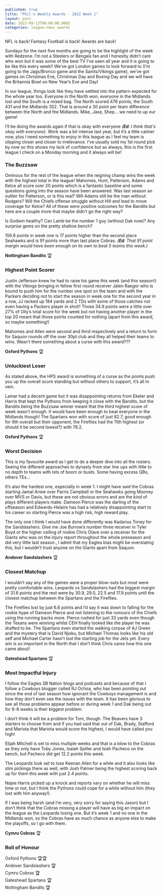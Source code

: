 ```yaml
---
published: true
title: "Phil's Weekly Awards - 2022 Week 1"
layout: post
date: 2022-09-13T00:00:00.000Z
categories: league-news awards
---
```


NFL is back! Fantasy Football is back! Awards are back!

Sundays for the next five months are going to be the highlight of the week with Redzone. I’m not a Steelers or Bengals fan and I honestly didn’t care who won but it was some of the best TV I’ve seen all year and it is going to be like this every week!! We’ve got London games to look forward to (I’m going to the Jags/Bronco game and the Saints/Vikings game), we’ve got games on Christmas Eve, Christmas Day and Boxing Day and we will have the Britannia Bowl on New Year’s Eve and Day!

In our league, things look like they have settled into the pattern expected for the whole year too. Everyone in the North won, everyone in the Midlands lost and the South is a mixed bag. The North scored 476 points, the South 431 and the Midlands 352. That is around a 30 point per team difference between the North and the Midlands. Mike, Jase, Shep… we need to up our game!

I’ll be doing the awards again if that is okay with everyone *(**Ed**: I think that's okay with everyone)*. Work was a bit intense last year, but it’s a little calmer now, plus I need something to enjoy in this league as I feel my team is slipping closer and closer to irrelevance. I’ve usually sold my 1st round pick by now so this shows my lack of confidence but as always, this is the first league I check on a Monday morning and it always will be!

### The Buzzsaw

Ominous for the rest of the league when the reigning champ wins the week with the highest total in the league! Mahomes, Hunt, Patterson, Adams and Kelce all score over 20 points which is a fantastic baseline and some questions going into the season have been answered. Was last season an outlier for Patterson, or is this real? Will Adams still be the man without Rodgers? Will the Chiefs offense struggle without Hill and lead to move coverage for Kelce? All of these were positive outcomes for the Bandits but here are a couple more that maybe didn’t go the right way?

Is Godwin healthy? Can Lamb be the number 1 guy (without Dak now)? Any surprise gems on the pretty shallow bench?

156.8 points in week one is 17 points higher than the second place Seahawks and is 91 points more than last place Cobras. *(**Ed**: That 91 point margin would have been enough on its own to beat 5 teams this week.)*

**Nottingham Bandits** 🏆  

### Highest Point Scorer

Justin Jefferson knew he had to raise his game this week (and this season!) with the Vikings bringing in fellow first round receiver Jalen Raegor who is bound to push him for the number one spot on the team and with the Packers deciding not to start the season in week one for the second year in a row, JJ racked up 184 yards and 2 TDs with some of those catches not even having a Packers player in shot!! Those 34.9 points were a little over 27% of Olly’s total score for the week but not having another player in the top 20 meant that those points counted for nothing (apart from this award, so maybe something!)

Mahomes and Allen were second and third respectively and a return to form for Saquon rounds off the over 30pt club and they all helped their teams to wins. Wasn’t there something about a curse with this award???

**Oxford Pythons** 🏆  

### Unluckiest Loser

As stated above, the HPS award is something of a curse as the points push you up the overall score standing but without others to support, it’s all in vein.

Lamar had a decent game but it was disappointing returns from Ekeler and Harris that kept the Pythons from keeping it close with the Bandits, but the Bandits being the Buzzsaw winner meant that the third highest score of week wasn’t enough. It would have been enough to beat everyone in the Midlands though! The Spartans won with score of just 82.7, good enough for 9th overall but their opponent, the Fireflies had the 11th highest (or should it be second lowest?) with 76.2.

**Oxford Pythons** 🏆

### Worst Decision

This is my favourite award as I get to do a deeper dive into all the rosters. Seeing the different approaches to dynasty from star line ups with little to no depth to teams with lots of boom or busts. Some having excess QBs, others TEs…

It’s also the hardest one, especially in week 1. I might have said the Cobras starting Jamal Anew over Parris Campbell or the Seahawks going Mooney over MVS or Davis, but these are not obvious errors and are the kind of plays different players make. Dameon Pierce was the darling of the offseason and Edwards-Helaire has had a relatively disappointing start to his career so starting Pierce was a high risk, high reward play.

The only one I think I would have done differently was Kadarius Toney for the Sandslashers. Give me Joe Burrow’s number three receiver in Tyler Boyd or the higher ceiling of rookie Chris Olave over a receiver for the Giants who was on the injury report throughout the whole preseason and did very little last season., I admit that my Eagles bias might be overstating this, but I wouldn’t trust anyone on the Giants apart from Saquon.

**Andover Sandslashers** 🏆

### Closest Matchup

I wouldn’t say any of the games were a proper blow-outs but most were pretty comfortable wins. Leopards vs Sandslashers had the biggest margin of 31.6 points and the rest were by 30.9, 29.0, 22.5 and 17.9 points until the closest matchup between the Spartans and the Fireflies.

The Fireflies lost by just 6.6 points and I’d say it was down to falling for the rookie hype of Dameon Pierce and not listening to the rumours of the Chiefs using the running backs more. Pierce rushed for just 33 yards even though the Texans were winning whilst CEH finally looked like the player he was drafted to be. The Spartans even started the walking corpse of AJ Green and the mystery that is David Njoku, but Michael Thomas looks like his old self and Michael Carter hasn’t lost the starting job for the Jets yet. Every win is so important in the North that I don’t think Chris cares how this one came about!

**Gateshead Spartans** 🏆

### Most Impactful Injury

I follow the Eagles SB Nation blogs and podcasts and because of that I follow a Cowboys blogger called RJ Ochoa, who has been pointing out since the end of last season how ignorant the Cowboys management is and how they don’t even see the issues with the team. It has been glorious to see all those problems appear before or during week 1 and Dak being out for 6-8 weeks is their biggest problem.

I don’t think it will be a problem for Tom, though. The Beavers have 3 starters to choose from and if you had said that out of Dak, Brady, Stafford and Mariota that Mariota would score the highest, I would have called you high!

Elijah Mitchell is set to miss multiple weeks and that is a blow to the Cobras as they only have Toby Jones, Isaiah Spiller and Isiah Pacheco on the bench, but Pacheco did get 12.2 points this week.

The Leopards look set to lose Keenan Allen for a while and it also looks like slim pickings there as well, with Josh Palmer being the highest scoring back up for them this week with just 2.4 points.

Najee Harris picked up a knock and reports vary on whether he will miss time or not, but I think the Pythons could cope for a while without him (they lost with him anyway!).

If I was being harsh (and I’m very, very sorry for saying this Jason) but I don’t think that the Cobras missing a player will have as big an impact on the league as the Leopards losing one. But it’s week 1 and no one in the Midlands won, so the Cobras have as much chance as anyone else to make the playoffs, so I go with them.

**Cymru Cobras** 🏆

### Roll of Honour

Oxford Pythons 🏆🏆  
Andover Sandslashers 🏆  
Cymru Cobras 🏆  
Gateshead Spartans 🏆  
Nottingham Bandits 🏆  
